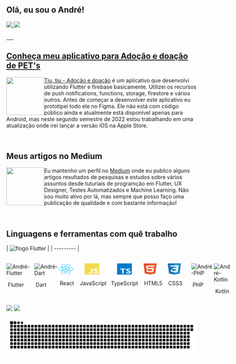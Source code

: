 ## Olá, eu sou o André!


 <div>
  <a href="https://github.com/AndreDrummer">
  <img height="180em" src="https://github-readme-stats.vercel.app/api?username=AndreDrummer&show_icons=true&theme=dark&include_all_commits=true&count_private=true"/>
  <img height="180em" src="https://github-readme-stats.vercel.app/api/top-langs/?username=AndreDrummer&layout=compact&langs_count=7&theme=dark"/>
</div>
 
&nbsp; &nbsp; &nbsp;

<div>
  <h2>Conheça meu aplicativo para Adoção e doação de PET's</h2>
 <p><a href="https://play.google.com/store/apps/details?id=com.anjasolutions.tiutiu&hl=pt_BR&gl=US"><img align="left" src="https://play-lh.googleusercontent.com/vKhzQDu77_d9-dXOSU6dNcgldCxO8IPphFWJSnnhv66bEZ6ZTUJGETmkFhbjHd92KQJK=w480-h960-rw" width="100" height="100"/>Tiu, tiu - Adoção e doação</a> é um aplicativo que desenvolvi utilizando Flutter e firebase basicamente. Utilizei os recursos de push notifications, functions, storage, firestore e vários outros. Antes de começar a desenvolver este aplicativo eu prototipei todo ele no Figma. Ele não está com código público ainda e atualmente está disponível apenas para Android, mas neste segundo semestre de 2022 estou trabalhando em uma atualização onde irei lançar a versão iOS na Apple Store.</p>
</div>
 
&nbsp; &nbsp; &nbsp;
 
<div>
  <h2>Meus artigos no Medium</h2>
 <p> Eu mantenho um perfil no <a href="https://medium.com/@andrfelipedrummer"><img align="left" src="https://cdn-icons-png.flaticon.com/512/5968/5968885.png" width="100" height="100"/>Medium</a> onde eu publico alguns artigos resultados de pesquisas e estudos sobre vários assuntos desde tuturiais de programção em Flutter, UX Designer, Testes Automatizados e Machine Learning. Não sou muito ativo por lá, mas sempre que posso faço uma publicação de qualidade e com bastante informação!</p>
</div>
 
&nbsp; &nbsp; &nbsp;

<h2>Linguagens e ferramentas com quê trabalho</h2>

| ![flogo](https://user-images.githubusercontent.com/36930816/184154216-f83b058e-91c6-4c92-a289-764114a30918.png)
 Flutter  |
| --------- | 
 
<div style="display: flex; align: center">
    <div style="display: table"><br>
        <img align="center" alt="André-Flutter" height="30" width="40"
            src="https://user-images.githubusercontent.com/36930816/128072587-51be9299-a6d5-4312-b074-ec10f1db4669.png">
        <p>&nbsp;Flutter&nbsp;&nbsp;&nbsp;&nbsp;&nbsp;&nbsp;&nbsp;</p>
    </div>
    <div style="display: table"><br>
        <img align="center" alt="André-Dart" height="30" width="40"
            src="https://user-images.githubusercontent.com/36930816/128072659-3f2ea617-74a9-45e9-9aab-6133c66ebbd6.png">
        <p>&nbsp;Dart&nbsp;&nbsp;&nbsp;&nbsp;&nbsp;&nbsp;&nbsp;&nbsp;</p>
    </div>
    <div style="display: table"><br>
        <img align="center" alt="André-React" height="30" width="40"
            src="https://raw.githubusercontent.com/devicons/devicon/master/icons/react/react-original.svg">
        <p>&nbsp;React&nbsp;&nbsp;&nbsp;</p>
    </div>
    <div style="display: table"><br>
    &nbsp;&nbsp;&nbsp;
        <img align="center" alt="André-Js" height="30" width="40"
            src="https://raw.githubusercontent.com/devicons/devicon/master/icons/javascript/javascript-plain.svg">
        <p>&nbsp;JavaScript&nbsp;&nbsp;</p>
    </div>
    <div style="display: table"><br>
    &nbsp;&nbsp;&nbsp;&nbsp;
        <img align="center" alt="André-Ts" height="30" width="40"
            src="https://raw.githubusercontent.com/devicons/devicon/master/icons/typescript/typescript-plain.svg">
        <p>&nbsp;TypeScript&nbsp;&nbsp;&nbsp;</p>
    </div>
    <div style="display: table"><br>
        <img align="center" alt="André-HTML" height="30" width="40"
            src="https://raw.githubusercontent.com/devicons/devicon/master/icons/html5/html5-original.svg">
        <p>&nbsp;HTML5&nbsp;&nbsp;&nbsp;</p>
    </div>
    <div style="display: table"><br>
        <img align="center" alt="André-CSS" height="30" width="40"
            src="https://raw.githubusercontent.com/devicons/devicon/master/icons/css3/css3-original.svg">
        <p>&nbsp;CSS3&nbsp;&nbsp;&nbsp;&nbsp;&nbsp;&nbsp;</p>
    </div>
    <div style="display: table"><br>
        <img align="center" alt="André-PHP" height="30" width="40"
            src="https://user-images.githubusercontent.com/36930816/128073221-5ee898e3-9555-44ec-890f-64ca5a2e493c.png">
        <p>&nbsp;PHP&nbsp;&nbsp;&nbsp;&nbsp;&nbsp;&nbsp;&nbsp;</p>
    </div>
    <div style="display: table"><br>
        <img align="center" alt="André-Kotlin" height="30" width="30"
            src="https://user-images.githubusercontent.com/36930816/128072780-4418617f-2f13-4449-ac81-d459f2cccc86.png">
        <p>&nbsp;Kotlin&nbsp;</p>
    </div>
</div>
 
  <a href = "mailto:anprofelipe@"><img src="https://img.shields.io/badge/-Gmail-%23333?style=for-the-badge&logo=gmail&logoColor=white" target="_blank"></a>
  <a href="https://www.linkedin.com/in/andre-mobile-developer/" target="_blank"><img src="https://img.shields.io/badge/-LinkedIn-%230077B5?style=for-the-badge&logo=linkedin&logoColor=white" target="_blank"></a> 
 
  ![Snake animation](https://github.com/AndreDrummer/AndreDrummer/blob/output/github-contribution-grid-snake.svg)
 
</div>

